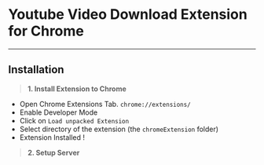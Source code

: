 **Youtube Video Download Extension for Chrome**
===========================================


----------

Installation
------------
 
 > **1. Install Extension to Chrome**
 
 - Open Chrome Extensions Tab.  `chrome://extensions/`
 - Enable Developer Mode
 - Click on `Load unpacked Extension`
 - Select directory of the extension (the `chromeExtension` folder)
 - Extension Installed ! 


> **2. Setup Server**
